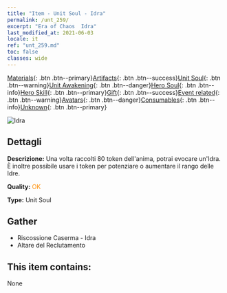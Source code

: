 ```yaml
---
title: "Item - Unit Soul - Idra"
permalink: /unt_259/
excerpt: "Era of Chaos  Idra"
last_modified_at: 2021-06-03
locale: it
ref: "unt_259.md"
toc: false
classes: wide
---
```

 [Materials](/ItemsIT/){: .btn .btn--primary}[Artifacts](/ItemsIT/Artifacts/){: .btn .btn--success}[Unit Soul](/ItemsIT/UnitSoul/){: .btn .btn--warning}[Unit Awakening](/ItemsIT/UnitAwakening/){: .btn .btn--danger}[Hero Soul](/ItemsIT/HeroSoul/){: .btn .btn--info}[Hero Skill](/ItemsIT/HeroSkill/){: .btn .btn--primary}[Gift](/ItemsIT/Gift/){: .btn .btn--success}[Event related](/ItemsIT/Events/){: .btn .btn--warning}[Avatars](/ItemsIT/Avatars/){: .btn .btn--danger}[Consumables](/ItemsIT/Consumables/){: .btn .btn--info}[Unknown](/ItemsIT/Unknown/){: .btn .btn--primary}

 ![Idra](/images/u/ti_duotoulong.jpg)

## Dettagli
 **Descrizione:** Una volta raccolti 80 token dell'anima, potrai evocare un'Idra. È inoltre possibile usare i token per potenziare o aumentare il rango delle Idre.

 **Quality:** <span style="color: #FF8C00">OK</span>

 **Type:** Unit Soul

## Gather

*    Riscossione Caserma - Idra 
*    Altare del Reclutamento 

## This item contains:

  None

